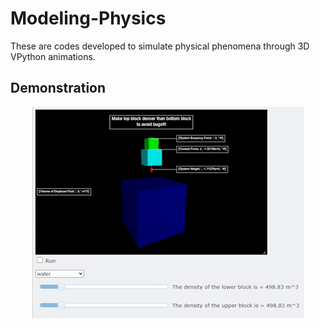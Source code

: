 # Modeling-Physics

These are codes developed to simulate physical phenomena through 3D VPython animations.

## Demonstration

<p align="center">
  <img src="./src/assets/buoyant-blocks-demo.gif" />
</p>
